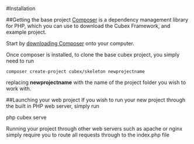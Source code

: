 #Installation

##Getting the base project
[Composer](http://getcomposer.org/) is a dependency management library for PHP, which you can use to download the Cubex Framework, and example project.

Start by [downloading Composer](http://getcomposer.org/download/) onto your computer.

Once composer is installed, to clone the base cubex project, you simply need to run

    composer create-project cubex/skeleton newprojectname
replacing **newprojectname** with the name of the project folder you wish to work with.

##Launching your web project
If you wish to run your new project through the built in PHP web server, simply run

  php cubex serve

Running your project through other web servers such as apache or nginx simply require you to route all requests through to the index.php file
